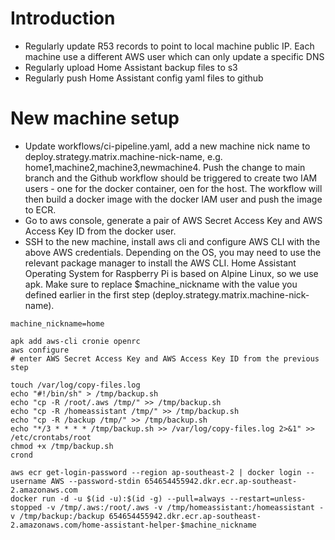 # Introduction
- Regularly update R53 records to point to local machine public IP. Each machine use a different AWS user which can only update a specific DNS
- Regularly upload Home Assistant backup files to s3
- Regularly push Home Assistant config yaml files to github

# New machine setup
- Update workflows/ci-pipeline.yaml, add a new machine nick name to deploy.strategy.matrix.machine-nick-name, e.g. home1,machine2,machine3,newmachine4. Push the change to main branch and the Github workflow should be triggered to create two IAM users - one for the docker container, oen for the host. The workflow will then build a docker image with the docker IAM user and push the image to ECR.
- Go to aws console, generate a pair of AWS Secret Access Key and AWS Access Key ID from the docker user.
- SSH to the new machine, install aws cli and configure AWS CLI with the above AWS credentials. Depending on the OS, you may need to use the relevant package manager to install the AWS CLI. Home Assistant Operating System for Raspberry Pi is based on Alpine Linux, so we use apk. Make sure to replace $machine_nickname with the value you defined earlier in the first step (deploy.strategy.matrix.machine-nick-name).
```
machine_nickname=home

apk add aws-cli cronie openrc
aws configure
# enter AWS Secret Access Key and AWS Access Key ID from the previous step

touch /var/log/copy-files.log
echo "#!/bin/sh" > /tmp/backup.sh
echo "cp -R /root/.aws /tmp/" >> /tmp/backup.sh
echo "cp -R /homeassistant /tmp/" >> /tmp/backup.sh
echo "cp -R /backup /tmp/" >> /tmp/backup.sh
echo "*/3 * * * * /tmp/backup.sh >> /var/log/copy-files.log 2>&1" >> /etc/crontabs/root
chmod +x /tmp/backup.sh
crond

aws ecr get-login-password --region ap-southeast-2 | docker login --username AWS --password-stdin 654654455942.dkr.ecr.ap-southeast-2.amazonaws.com
docker run -d -u $(id -u):$(id -g) --pull=always --restart=unless-stopped -v /tmp/.aws:/root/.aws -v /tmp/homeassistant:/homeassistant -v /tmp/backup:/backup 654654455942.dkr.ecr.ap-southeast-2.amazonaws.com/home-assistant-helper-$machine_nickname
```
